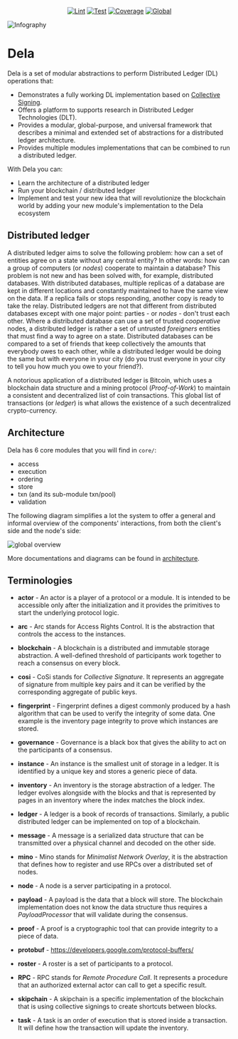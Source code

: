 <p style="text-align:center">
    <a href="https://github.com/dedis/dela/actions?query=workflow%3A%22Go+lint%22"><img src="https://github.com/dedis/dela/workflows/Go%20lint/badge.svg" alt='Lint' /></a>
    <a href="https://github.com/dedis/dela/actions?query=workflow%3A%22Go+test%22"><img src="https://github.com/dedis/dela/workflows/Go%20test/badge.svg" alt='Test' /></a>
    <a href='https://coveralls.io/github/dedis/dela?branch=master'><img src='https://coveralls.io/repos/github/dedis/dela/badge.svg?branch=master' alt='Coverage' /></a>
    <a href="https://goreportcard.com/report/github.com/dedis/dela"><img src="https://goreportcard.com/badge/github.com/dedis/dela" alt='Global' /></a>
</p>

![Infography](assets/infograph.png)

# Dela

Dela is a set of modular abstractions to perform Distributed Ledger (DL) operations that:

- Demonstrates a fully working DL implementation based on [Collective Signing](https://www.usenix.org/system/files/conference/usenixsecurity16/sec16_paper_kokoris-kogias.pdf).
- Offers a platform to supports research in Distributed Ledger Technologies (DLT).
- Provides a modular, global-purpose, and universal framework that describes
  a minimal and extended set of abstractions for a distributed ledger architecture.
- Provides multiple modules implementations that can be combined to run a
  distributed ledger.

With Dela you can:

- Learn the architecture of a distributed ledger
- Run your blockchain / distributed ledger
- Implement and test your new idea that will revolutionize the blockchain world
  by adding your new module's implementation to the Dela ecosystem

## Distributed ledger

A distributed ledger aims to solve the following problem: how can a set of
entities agree on a state without any central entity? In other words: how can a
group of computers (or *nodes*) cooperate to maintain a database? This problem
is not new and has been solved with, for example, distributed databases. With
distributed databases, multiple replicas of a database are kept in different
locations and constantly maintained to have the same view on the data. If a
replica fails or stops responding, another copy is ready to take the relay.
Distributed ledgers are not that different from distributed databases except
with one major point: parties - or *nodes* - don't trust each other. Where a
distributed database can use a set of trusted *cooperative* nodes, a distributed
ledger is rather a set of untrusted *foreigners* entities that must find a way
to agree on a state. Distributed databases can be compared to a set of friends
that keep collectively the amounts that everybody owes to each other, while a
distributed ledger would be doing the same but with everyone in your city (do
you trust everyone in your city to tell you how much you owe to your friend?).

A notorious application of a distributed ledger is Bitcoin, which uses a
blockchain data structure and a mining protocol (*Proof-of-Work*) to maintain a
consistent and decentralized list of coin transactions. This global list of
transactions (or *ledger*) is what allows the existence of a such decentralized
crypto-currency.

## Architecture

Dela has 6 core modules that you will find in `core/`:

- access
- execution
- ordering
- store
- txn (and its sub-module txn/pool)
- validation

The following diagram simplifies a lot the system to offer a general and
informal overview of the components' interactions, from both the client's side
and the node's side:

![global overview](assets/overview.png)

More documentations and diagrams can be found in [architecture](architecture.md).

## Terminologies

- **actor** - An actor is a player of a protocol or a module. It is intended to
  be accessible only after the initialization and it provides the primitives to
  start the underlying protocol logic.

- **arc** - Arc stands for Access Rights Control. It is the abstraction that
  controls the access to the instances.

- **blockchain** - A blockchain is a distributed and immutable storage
  abstraction. A well-defined threshold of participants work together to reach a
  consensus on every block.

- **cosi** - CoSi stands for *Collective Signature*. It represents an aggregate
  of signature from multiple key pairs and it can be verified by the
  corresponding aggregate of public keys.

- **fingerprint** - Fingerprint defines a digest commonly produced by a hash
  algorithm that can be used to verify the integrity of some data. One example
  is the inventory page integrity to prove which instances are stored.

- **governance** - Governance is a black box that gives the ability to act on
  the participants of a consensus.

- **instance** - An instance is the smallest unit of storage in a ledger. It is
  identified by a unique key and stores a generic piece of data.

- **inventory** - An inventory is the storage abstraction of a ledger. The
  ledger evolves alongside with the blocks and that is represented by pages in
  an inventory where the index matches the block index.

- **ledger** - A ledger is a book of records of transactions. Similarly, a
  public distributed ledger can be implemented on top of a blockchain.

- **message** - A message is a serialized data structure that can be transmitted
  over a physical channel and decoded on the other side.

- **mino** - Mino stands for *Minimalist Network Overlay*, it is the abstraction
  that defines how to register and use RPCs over a distributed set of nodes.

- **node** - A node is a server participating in a protocol.

- **payload** - A payload is the data that a block will store. The blockchain
  implementation does not know the data structure thus requires a
  *PayloadProcessor* that will validate during the consensus.

- **proof** - A proof is a cryptographic tool that can provide integrity to a
  piece of data.

- **protobuf** - https://developers.google.com/protocol-buffers/

- **roster** - A roster is a set of participants to a protocol.

- **RPC** - RPC stands for *Remote Procedure Call*. It represents a procedure
  that an authorized external actor can call to get a specific result.

- **skipchain** - A skipchain is a specific implementation of the blockchain
  that is using collective signings to create shortcuts between blocks.

- **task** - A task is an order of execution that is stored inside a
  transaction. It will define how the transaction will update the inventory.
